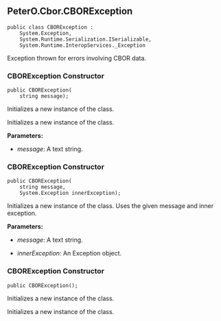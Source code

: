 ## PeterO.Cbor.CBORException

    public class CBORException :
        System.Exception,
        System.Runtime.Serialization.ISerializable,
        System.Runtime.InteropServices._Exception

Exception thrown for errors involving CBOR data.

### CBORException Constructor

    public CBORException(
        string message);

Initializes a new instance of the class.

Initializes a new instance of the class.

<b>Parameters:</b>

 * <i>message</i>: A text string.

### CBORException Constructor

    public CBORException(
        string message,
        System.Exception innerException);

Initializes a new instance of the  class. Uses the given message and inner exception.

<b>Parameters:</b>

 * <i>message</i>: A text string.

 * <i>innerException</i>: An Exception object.

### CBORException Constructor

    public CBORException();

Initializes a new instance of the class.

Initializes a new instance of the class.
